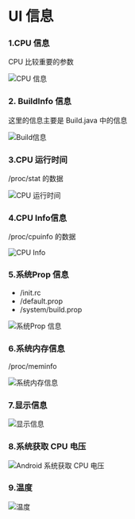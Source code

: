 ﻿# UI 信息
### 1.CPU 信息
CPU 比较重要的参数

![CPU 信息](http://img.blog.csdn.net/20180131120128246?watermark/2/text/aHR0cDovL2Jsb2cuY3Nkbi5uZXQvc3U3NDk1MjA=/font/5a6L5L2T/fontsize/400/fill/I0JBQkFCMA==/dissolve/70/gravity/SouthEast)

### 2. BuildInfo 信息
这里的信息主要是 Build.java 中的信息


![Build信息](https://raw.githubusercontent.com/sufadi/AndroidCpuTools/master/screenshot/BuildInfo.png)

### 3.CPU 运行时间

/proc/stat 的数据


![CPU 运行时间](https://raw.githubusercontent.com/sufadi/AndroidCpuTools/master/screenshot/CpuInfo.png)

### 4.CPU Info信息

/proc/cpuinfo 的数据

![CPU Info](https://raw.githubusercontent.com/sufadi/AndroidCpuTools/master/screenshot/CpuRuntime.png)

### 5.系统Prop 信息

- /init.rc
- /default.prop
- /system/build.prop


![系统Prop 信息](https://raw.githubusercontent.com/sufadi/AndroidCpuTools/master/screenshot/propifno.png)

### 6.系统内存信息

/proc/meminfo

![系统内存信息](https://raw.githubusercontent.com/sufadi/AndroidCpuTools/master/screenshot/meminfo.png)

### 7.显示信息

![显示信息](http://img.blog.csdn.net/20180127124900406?watermark/2/text/aHR0cDovL2Jsb2cuY3Nkbi5uZXQvc3U3NDk1MjA=/font/5a6L5L2T/fontsize/400/fill/I0JBQkFCMA==/dissolve/70/gravity/SouthEast)

### 8.系统获取 CPU 电压

![Android 系统获取 CPU 电压](http://img.blog.csdn.net/20180129202757300?watermark/2/text/aHR0cDovL2Jsb2cuY3Nkbi5uZXQvc3U3NDk1MjA=/font/5a6L5L2T/fontsize/400/fill/I0JBQkFCMA==/dissolve/70/gravity/SouthEast)

### 9.温度
![温度](http://img.blog.csdn.net/20180131114659734?watermark/2/text/aHR0cDovL2Jsb2cuY3Nkbi5uZXQvc3U3NDk1MjA=/font/5a6L5L2T/fontsize/400/fill/I0JBQkFCMA==/dissolve/70/gravity/SouthEast)